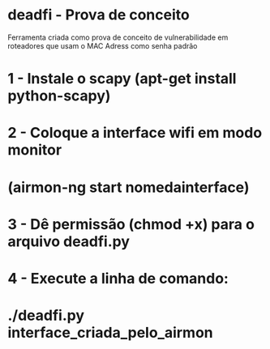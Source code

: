 # deadfi - Prova de conceito 

Ferramenta criada como prova de conceito de vulnerabilidade em roteadores que usam o MAC Adress como senha padrão

# 1 - Instale o scapy (apt-get install python-scapy)   #
#                                                      #
# 2 - Coloque a interface wifi em modo monitor         #
#     (airmon-ng start nomedainterface)                #
#                                                      #
# 3 - Dê permissão (chmod +x) para o arquivo deadfi.py #
#                                                      #
# 4 - Execute a linha de comando:                      #
#     ./deadfi.py interface_criada_pelo_airmon         #

